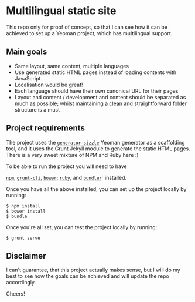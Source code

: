 # Multilingual static site

This repo only for proof of concept, so that I can see how it can be achieved to set up a Yeoman project, which has multilingual support.

## Main goals

- Same layout, same content, multiple languages
- Use generated static HTML pages instead of loading contents with JavaScript
- Localisation would be great!
- Each language should have their own canonical URL for their pages
- Layout and content / development and content should be separated as much as possible; whilst maintaining a clean and straightforward folder structure is a must

## Project requirements

The project uses the [`generator-sizzle`](https://github.com/robertpataki/generator-sizzle) Yeoman generator as a scaffolding tool, and it uses the Grunt Jekyll module to generate the static HTML pages. There is a very sweet mixture of NPM and Ruby here :)

To be able to run the project you will need to have

[`npm`](http://nodejs.org/download/), [`grunt-cli`](http://gruntjs.com/getting-started), [`bower`](http://bower.io/); [`ruby`](https://www.ruby-lang.org/en/), and [`bundler`](http://bundler.io/)` installed.

Once you have all the above installed, you can set up the project locally by running:

	$ npm install
	$ bower install
	$ bundle

Once you're all set, you can test the project locally by running:

	$ grunt serve


## Disclaimer

I can't guarantee, that this project actually makes sense, but I will do my best to see how the goals can be achieved and will update the repo accordingly.

Cheers!